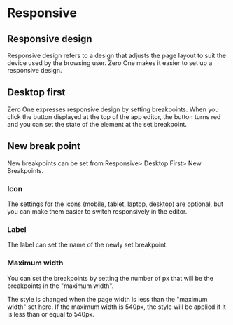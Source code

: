 # Responsive## Responsive designResponsive design refers to a design that adjusts the page layout to suit the device used by the browsing user. Zero One makes it easier to set up a responsive design.## Desktop firstZero One expresses responsive design by setting breakpoints. When you click the button displayed at the top of the app editor, the button turns red and you can set the state of the element at the set breakpoint.## New break pointNew breakpoints can be set from Responsive\> Desktop First\> New Breakpoints.### IconThe settings for the icons (mobile, tablet, laptop, desktop) are optional, but you can make them easier to switch responsively in the editor.### LabelThe label can set the name of the newly set breakpoint.### Maximum widthYou can set the breakpoints by setting the number of px that will be the breakpoints in the \"maximum width\".The style is changed when the page width is less than the \"maximum width\" set here. If the maximum width is 540px, the style will be applied if it is less than or equal to 540px.